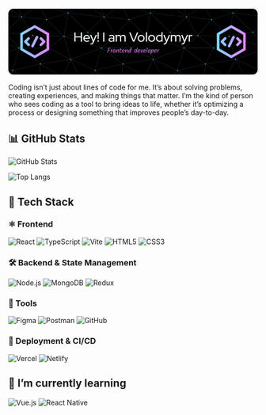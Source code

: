![Header](./assets/github-header-image.png)

Coding isn’t just about lines of code for me. It’s about solving problems, creating experiences, and making things that matter. I’m the kind of person who sees coding as a tool to bring ideas to life, whether it’s optimizing a process or designing something that improves people’s day-to-day.

## 📊 GitHub Stats

![GitHub Stats](https://github-readme-stats.vercel.app/api?username=Volodymyr-coder&show_icons=true&theme=radical)

![Top Langs](https://github-readme-stats.vercel.app/api/top-langs/?username=Volodymyr-coder&layout=compact&theme=radical)

## 🧩 Tech Stack

### ⚛️ Frontend

![React](https://img.shields.io/badge/-React-61DAFB?logo=react&logoColor=black&style=flat-square)
![TypeScript](https://img.shields.io/badge/-TypeScript-3178C6?logo=typescript&logoColor=white&style=flat-square)
![Vite](https://img.shields.io/badge/-Vite-646CFF?logo=vite&logoColor=white&style=flat-square)
![HTML5](https://img.shields.io/badge/-HTML5-E34F26?logo=html5&logoColor=white&style=flat-square)
![CSS3](https://img.shields.io/badge/-CSS3-1572B6?logo=css3&logoColor=white&style=flat-square)

### 🛠 Backend & State Management

![Node.js](https://img.shields.io/badge/-Node.js-339933?logo=node.js&logoColor=white&style=flat-square)
![MongoDB](https://img.shields.io/badge/-MongoDB-47A248?logo=mongodb&logoColor=white&style=flat-square)
![Redux](https://img.shields.io/badge/-Redux-764ABC?logo=redux&logoColor=white&style=flat-square)

### 🧰 Tools

![Figma](https://img.shields.io/badge/-Figma-F24E1E?logo=figma&logoColor=white&style=flat-square)
![Postman](https://img.shields.io/badge/-Postman-FF6C37?logo=postman&logoColor=white&style=flat-square)
![GitHub](https://img.shields.io/badge/-GitHub-181717?logo=github&logoColor=white&style=flat-square)

### 🚀 Deployment & CI/CD

![Vercel](https://img.shields.io/badge/-Vercel-000000?logo=vercel&logoColor=white&style=flat-square)
![Netlify](https://img.shields.io/badge/-Netlify-00C7B7?logo=netlify&logoColor=white&style=flat-square)

## 🌱 I’m currently learning

<p align="left">
  <img src="https://img.shields.io/badge/learning-Vue.js-42b883?style=flat-square&logo=vue.js&logoColor=white" alt="Vue.js" />
  <img src="https://img.shields.io/badge/learning-React%20Native-61dafb?style=flat-square&logo=react&logoColor=black" alt="React Native" />
</p>
